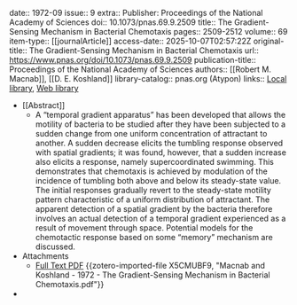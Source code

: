 date:: 1972-09
issue:: 9
extra:: Publisher: Proceedings of the National Academy of Sciences
doi:: 10.1073/pnas.69.9.2509
title:: The Gradient-Sensing Mechanism in Bacterial Chemotaxis
pages:: 2509-2512
volume:: 69
item-type:: [[journalArticle]]
access-date:: 2025-10-07T02:57:22Z
original-title:: The Gradient-Sensing Mechanism in Bacterial Chemotaxis
url:: https://www.pnas.org/doi/10.1073/pnas.69.9.2509
publication-title:: Proceedings of the National Academy of Sciences
authors:: [[Robert M. Macnab]], [[D. E. Koshland]]
library-catalog:: pnas.org (Atypon)
links:: [Local library](zotero://select/library/items/RX9ZDTQ7), [Web library](https://www.zotero.org/users/6106196/items/RX9ZDTQ7)

- [[Abstract]]
	- A “temporal gradient apparatus” has been developed that allows the motility of bacteria to be studied after they have been subjected to a sudden change from one uniform concentration of attractant to another. A sudden decrease elicits the tumbling response observed with spatial gradients; it was found, however, that a sudden increase also elicits a response, namely supercoordinated swimming. This demonstrates that chemotaxis is achieved by modulation of the incidence of tumbling both above and below its steady-state value. The initial responses gradually revert to the steady-state motility pattern characteristic of a uniform distribution of attractant. The apparent detection of a spatial gradient by the bacteria therefore involves an actual detection of a temporal gradient experienced as a result of movement through space. Potential models for the chemotactic response based on some “memory” mechanism are discussed.
- Attachments
	- [Full Text PDF](https://www.pnas.org/doi/pdf/10.1073/pnas.69.9.2509) {{zotero-imported-file X5CMUBF9, "Macnab and Koshland - 1972 - The Gradient-Sensing Mechanism in Bacterial Chemotaxis.pdf"}}
-